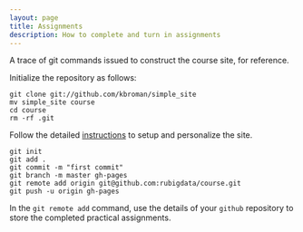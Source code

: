 ```yaml
---
layout: page
title: Assignments
description: How to complete and turn in assignments
---
```


A trace of git commands issued to construct the course site, for reference.

Initialize the repository as follows:

```shell:
git clone git://github.com/kbroman/simple_site
mv simple_site course
cd course
rm -rf .git
```

Follow the detailed [instructions](http://kbroman.org/simple_site/pages/independent_site.html) to setup and personalize the site.


```
git init
git add .
git commit -m "first commit"
git branch -m master gh-pages
git remote add origin git@github.com:rubigdata/course.git
git push -u origin gh-pages
```

In the `git remote add` command, use the details of your `github` repository to store the completed practical assignments.
